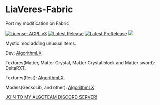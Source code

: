 # LiaVeres-Fabric
Port my modification on Fabric

[![License: AGPL v3](https://img.shields.io/badge/License-MIT-blue?style=for-the-badge)](https://www.gnu.org/licenses/agpl-3.0)
[![Latest Release](https://img.shields.io/github/v/release/IgroGames2227/LiaVeres-Fabric?style=for-the-badge&label=Release)](https://github.com/IgroGames2227/LiaVeres-Fabric/releases)
[![Latest PreRelease](https://img.shields.io/github/v/release/IgroGames2227/LiaVeres-Fabric?include_prereleases&style=for-the-badge&label=Pre)](https://github.com/IgroGames2227/LiaVeres-Fabric/releases)
[![](https://img.shields.io/badge/Discord-AlgoTeam-738bd7?style=flat-square.svg)](https://discord.gg/e2Abs6XAYW)

Mystic mod adding unusual items. 

Dev: [AlgorithmLX](https://github.com/IgroGames2227/) 

Textures(Matter, Matter Crystal, Matter Crystal block and Matter sword): DeltaRXT.

Textures(Rest): [AlgorithmLX](https://github.com/IgroGames2227/).

Models(GeckoLib, and other): [AlgorithmLX](https://github.com/IgroGames2227/)

[JOIN TO MY ALGOTEAM DISCORD SERVER!](https://discord.gg/e2Abs6XAYW)
